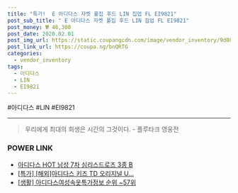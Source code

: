 ```yaml
--- 
title: "특가!  E 아디다스 자켓 풀집 후드 LIN 집업 FL EI9821" 
post_sub_title: " E 아디다스 자켓 풀집 후드 LIN 집업 FL EI9821" 
post_money: ₩ 48,300 
post_date: 2020.02.01 
post_img_url: https://static.coupangcdn.com/image/vendor_inventory/9d08/feab6f42179f0851a55df6801ff7b376e3cba9018bda15f5c56507cd257e.jpg 
post_link_url: https://coupa.ng/bnQRTG 
categories: 
  - vendor_inventory 
tags: 
  - 아디다스 
  - LIN 
  - EI9821 
--- 
```

  #아디다스 #LIN #EI9821 
<hr> 

> 우리에게 최대의 희생은 시간의 그것이다. - 플루타크 영웅전 


### POWER LINK

* <a href="https://blog.naver.com/sakai111/221783086300" target="_blank">아디다스 HOT 남성 7차 심리스드로즈 3종 B</a>
* <a href="https://blog.naver.com/an0733/221792071963" target="_blank">[특가] [해외]아디다스 키즈 TD 오리지널 U...</a>
* <a href="https://blog.naver.com/sakai111/221772719914" target="_blank"> [생활] 아디다스여성속옷특가정보 순위 ~57위</a>
